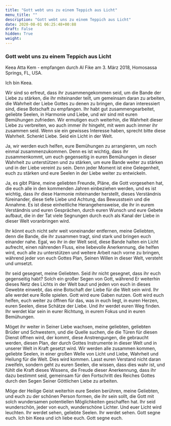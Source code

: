 ```yaml
---
title: "Gott webt uns zu einem Teppich aus Licht"
menu_title: ""
description: "Gott webt uns zu einem Teppich aus Licht"
date: 2020-08-01 06:25:48+00:88
draft: False
hidden: True
weight:
---
```

### Gott webt uns zu einem Teppich aus Licht

Keea Atta Kem - empfangen durch Al Fike am 3. März 2018, Homosassa Springs, FL, USA.

Ich bin Keea.

Wir sind so erfreut, dass ihr zusammengekommen seid, um die Bande der Liebe zu stärken, die ihr miteinander teilt, um gemeinsam daran zu arbeiten, die Wahrheit der Liebe Gottes zu denen zu bringen, die daran interessiert sind, diese Botschaft zu empfangen. Ihr habt gut zusammengearbeitet, geliebte Seelen, in Harmonie und Liebe, und wir sind mit euren Bemühungen zufrieden. Wir ermutigen euch weiterhin, die Wahrheit dieser Liebe zu verbreiten, wo auch immer ihr hingeht, mit wem auch immer ihr zusammen seid. Wenn sie ein gewisses Interesse haben, sprecht bitte diese Wahrheit. Schenkt Liebe. Seid ein Licht in der Welt.

Ja, wir werden euch helfen, eure Bemühungen zu arrangieren, um noch einmal zusammenzukommen. Denn es ist wichtig, dass ihr zusammenkommt, um euch gegenseitig in euren Bemühungen in dieser Wahrheit zu unterstützen und zu stärken, um eure Bande weiter zu stärken und in der Liebe vereint zu sein. Denn jeder Moment ist eine Gelegenheit, euch zu stärken und eure Seelen in der Liebe weiter zu entwickeln.

Ja, es gibt Pläne, meine geliebten Freunde, Pläne, die Gott vorgesehen hat, die euch alle in den kommenden Jahren einbeziehen werden, und es ist wichtig, dass ihr diese Harmonie miteinander herstellt, dieses Verständnis füreinander, diese tiefe Liebe und Achtung, das Bewusstsein und die Annahme. Es ist diese einheitliche Herangehensweise, die ihr in eurem Verständnis und euren Gesprächen, durch euren Wunsch und eure Gebete aufbaut, die in der Tat viele Segnungen durch euch als Kanal der Liebe in dieser Welt voranbringen wird.

Ihr könnt euch nicht sehr weit voneinander entfernen, meine Geliebten, denn die Bande, die ihr zusammen tragt, sind stark und bringen euch einander nahe. Egal, wo ihr in der Welt seid, diese Bande halten ein Licht aufrecht, einen nährenden Fluss, eine liebevolle Anerkennung, die helfen wird, euch alle zu unterstützen und weitere Arbeit nach vorne zu bringen, während jeder von euch Gottes Plan, Seinen Willen in dieser Welt, versteht und umsetzt.

Ihr seid gesegnet, meine Geliebten. Seid ihr nicht gesegnet, dass ihr euch gegenseitig habt? Solch ein großer Segen von Gott, während Er weiterhin dieses Netz des Lichts in der Welt baut und jeden von euch in dieses Gewebte einwebt, das eine Botschaft der Liebe für die Welt sein wird. Ihr alle werdet eure Rolle spielen. Gott wird eure Gaben nutzen. Gott wird euch helfen, euch weiter zu öffnen für das, was in euch liegt, in euren Herzen, euren Seelen, diese Schätze der Liebe. Und ihr werdet euren Weg finden. Ihr werdet klar sein in eurer Richtung, in eurem Fokus und in euren Bemühungen.

Möget ihr weiter in Seiner Liebe wachsen, meine geliebten, geliebten Brüder und Schwestern, und die Quelle suchen, die die Türen für diesen Dienst öffnen wird, der kommt, diese Anstrengungen, die gebraucht werden, diesen Plan, der durch Gottes Instrumente in dieser Welt und in unserer Welt in Kraft gesetzt wird. Wir werden alle zusammen kommen, geliebte Seelen, in einer großen Welle von Licht und Liebe, Wahrheit und Heilung für die Welt. Dies wird kommen. Lasst euren Verstand nicht daran zweifeln, sondern geht zu euren Seelen, die wissen, dass dies wahr ist, und fühlt die Kraft dieses Wissens, die Freude dieser Anerkennung, dass ihr dazu bestimmt seid, gemeinsam für den Fortschritt des Reiches Gottes durch den Segen Seiner Göttlichen Liebe zu arbeiten.

Möge der Heilige Geist weiterhin eure Seelen berühren, meine Geliebten, und euch zu der schönen Person formen, die ihr sein sollt, die Gott mit solch wundersamen potentiellen Möglichkeiten geschaffen hat. Ihr seid wunderschön, jeder von euch, wunderschöne Lichter. Und euer Licht wird leuchten. Ihr werdet sehen, geliebte Seelen. Ihr werdet sehen. Gott segne euch. Ich bin Keea und ich liebe euch. Gott segne euch.
